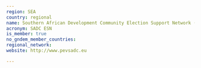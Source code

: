 ```yaml
---
region: SEA
country: regional
name: Southern African Development Community Election Support Network (SADC ESN)
acronym: SADC ESN
is_member: true
no_gndem_member_countries: 
regional_network: 
website: http://www.pevsadc.eu

---
```

